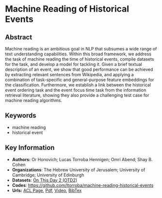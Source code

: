 # Machine Reading of Historical Events
## Abstract
Machine reading is an ambitious goal in NLP that subsumes a wide range of text understanding capabilities. Within this broad framework, we address the task of machine reading the time of historical events, compile datasets for the task, and develop a model for tackling it. Given a brief textual description of an event, we show that good performance can be achieved by extracting relevant sentences from Wikipedia, and applying a combination of task-specific and general-purpose feature embeddings for the classification. Furthermore, we establish a link between the historical event ordering task and the event focus time task from the information retrieval literature, showing they also provide a challenging test case for machine reading algorithms.
## Keywords
- machine reading
- historical event
## Key Information
- **Authors:** Or Honovich; Lucas Torroba Hennigen; Omri Abend; Shay B. Cohen
- **Organizations**: The Hebrew University of Jerusalem; University of Cambridge; University of Edinburgh
- **Datasets**: [On This Day 2 (OTD2)](https://github.com/ltorroba/machine-reading-historical-events)
- **Codes**: <https://github.com/ltorroba/machine-reading-historical-events>
- **Urls:** [ACL Page](https://www.aclweb.org/anthology/2020.acl-main.668/), [Pdf](https://github.com/Clearailhc/KG-NLP-Papers/blob/main/ACL/2020/EE/pdf/2020.acl-main.668.pdf), [Video](http://slideslive.com/38929364), [BibTex](https://www.aclweb.org/anthology/2020.acl-main.668.bib)
